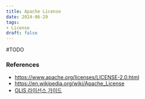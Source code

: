 ```yaml
---
title: Apache License
date: 2024-06-29
tags:
- License
draft: false
---
```


#TODO


### References
- https://www.apache.org/licenses/LICENSE-2.0.html
- https://en.wikipedia.org/wiki/Apache_License 
- [OLIS 라이선스 가이드](https://olis.or.kr/license/licenseGuide.do)